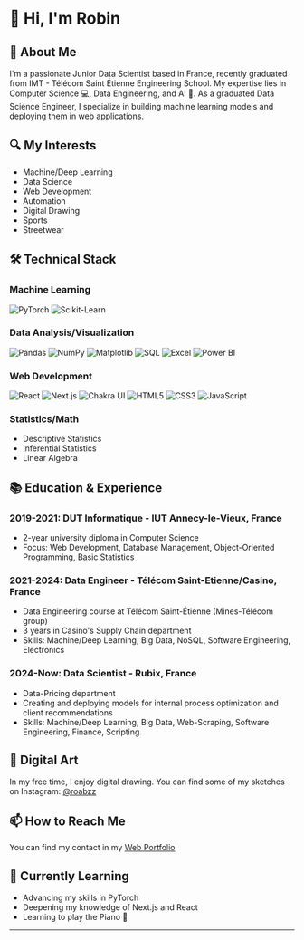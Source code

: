 # 👋 Hi, I'm Robin

## 🚀 About Me
I'm a passionate Junior Data Scientist based in France, recently graduated from IMT - Télécom Saint Étienne Engineering School. My expertise lies in Computer Science 💻, Data Engineering, and AI 🧠. 
As a graduated Data Science Engineer, I specialize in building machine learning models and deploying them in web applications.

## 🔍 My Interests
- Machine/Deep Learning
- Data Science
- Web Development
- Automation
- Digital Drawing
- Sports
- Streetwear

## 🛠 Technical Stack

### Machine Learning
![PyTorch](https://img.shields.io/badge/-PyTorch-EE4C2C?style=flat-square&logo=pytorch&logoColor=white)
![Scikit-Learn](https://img.shields.io/badge/-Scikit--Learn-F7931E?style=flat-square&logo=scikit-learn&logoColor=white)

### Data Analysis/Visualization
![Pandas](https://img.shields.io/badge/-Pandas-150458?style=flat-square&logo=pandas&logoColor=white)
![NumPy](https://img.shields.io/badge/-NumPy-013243?style=flat-square&logo=numpy&logoColor=white)
![Matplotlib](https://img.shields.io/badge/-Matplotlib-11557c?style=flat-square)
![SQL](https://img.shields.io/badge/-SQL-4479A1?style=flat-square&logo=mysql&logoColor=white)
![Excel](https://img.shields.io/badge/-Excel-217346?style=flat-square&logo=microsoft-excel&logoColor=white)
![Power BI](https://img.shields.io/badge/-Qlik%20-F2C811?style=flat-square&logo=power-bi&logoColor=black)


### Web Development
![React](https://img.shields.io/badge/-React-61DAFB?style=flat-square&logo=react&logoColor=black)
![Next.js](https://img.shields.io/badge/-Next.js-000000?style=flat-square&logo=next.js&logoColor=white)
![Chakra UI](https://img.shields.io/badge/-Chakra%20UI-319795?style=flat-square&logo=chakra-ui&logoColor=white)
![HTML5](https://img.shields.io/badge/-HTML5-E34F26?style=flat-square&logo=html5&logoColor=white)
![CSS3](https://img.shields.io/badge/-CSS3-1572B6?style=flat-square&logo=css3&logoColor=white)
![JavaScript](https://img.shields.io/badge/-JavaScript-F7DF1E?style=flat-square&logo=javascript&logoColor=black)

### Statistics/Math
- Descriptive Statistics
- Inferential Statistics
- Linear Algebra

## 📚 Education & Experience

### 2019-2021: DUT Informatique - IUT Annecy-le-Vieux, France
- 2-year university diploma in Computer Science
- Focus: Web Development, Database Management, Object-Oriented Programming, Basic Statistics

### 2021-2024: Data Engineer - Télécom Saint-Etienne/Casino, France
- Data Engineering course at Télécom Saint-Étienne (Mines-Télécom group)
- 3 years in Casino's Supply Chain department
- Skills: Machine/Deep Learning, Big Data, NoSQL, Software Engineering, Electronics

### 2024-Now: Data Scientist - Rubix, France
- Data-Pricing department
- Creating and deploying models for internal process optimization and client recommendations
- Skills: Machine/Deep Learning, Big Data, Web-Scraping, Software Engineering, Finance, Scripting

## 🎨 Digital Art
In my free time, I enjoy digital drawing. You can find some of my sketches on Instagram: [@roabzz](https://www.instagram.com/roabzz)

## 📫 How to Reach Me
You can find my contact in my  [Web Portfolio](https://www.robin-bochu.fr)

## 🌱 Currently Learning
- Advancing my skills in PyTorch
- Deepening my knowledge of Next.js and React
- Learning to play the Piano 🎹

---

